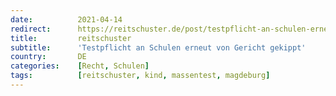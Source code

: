 ```yaml
---
date:          2021-04-14
redirect:      https://reitschuster.de/post/testpflicht-an-schulen-erneut-von-gericht-gekippt/
title:         reitschuster
subtitle:      'Testpflicht an Schulen erneut von Gericht gekippt'
country:       DE
categories:    [Recht, Schulen]
tags:          [reitschuster, kind, massentest, magdeburg]
---
```

